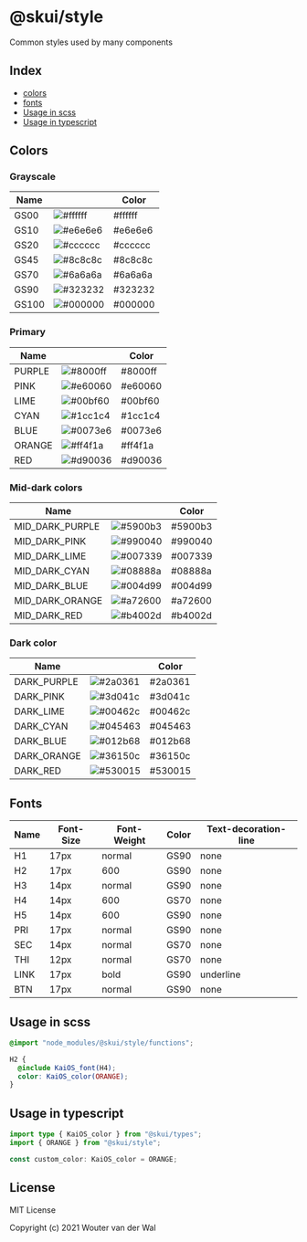 # @skui/style

Common styles used by many components

## Index

- [colors](https://github.com/wjtje/svelte-kaios/tree/main/packages/style#colors)
- [fonts](https://github.com/wjtje/svelte-kaios/tree/main/packages/style#fonts)
- [Usage in scss](https://github.com/wjtje/svelte-kaios/tree/main/packages/style#usage-in-scss)
- [Usage in typescript](https://github.com/wjtje/svelte-kaios/tree/main/packages/style#usage-in-typescript)

## Colors

### Grayscale

| Name  |                                                                 | Color   |
| ----- | --------------------------------------------------------------- | ------- |
| GS00  | ![#ffffff](https://via.placeholder.com/15/ffffff/000000?text=+) | #ffffff |
| GS10  | ![#e6e6e6](https://via.placeholder.com/15/e6e6e6/000000?text=+) | #e6e6e6 |
| GS20  | ![#cccccc](https://via.placeholder.com/15/cccccc/000000?text=+) | #cccccc |
| GS45  | ![#8c8c8c](https://via.placeholder.com/15/8c8c8c/000000?text=+) | #8c8c8c |
| GS70  | ![#6a6a6a](https://via.placeholder.com/15/6a6a6a/000000?text=+) | #6a6a6a |
| GS90  | ![#323232](https://via.placeholder.com/15/323232/000000?text=+) | #323232 |
| GS100 | ![#000000](https://via.placeholder.com/15/000000/000000?text=+) | #000000 |

### Primary

| Name   |                                                                 | Color   |
| ------ | --------------------------------------------------------------- | ------- |
| PURPLE | ![#8000ff](https://via.placeholder.com/15/8000ff/000000?text=+) | #8000ff |
| PINK   | ![#e60060](https://via.placeholder.com/15/e60060/000000?text=+) | #e60060 |
| LIME   | ![#00bf60](https://via.placeholder.com/15/00bf60/000000?text=+) | #00bf60 |
| CYAN   | ![#1cc1c4](https://via.placeholder.com/15/1cc1c4/000000?text=+) | #1cc1c4 |
| BLUE   | ![#0073e6](https://via.placeholder.com/15/0073e6/000000?text=+) | #0073e6 |
| ORANGE | ![#ff4f1a](https://via.placeholder.com/15/ff4f1a/000000?text=+) | #ff4f1a |
| RED    | ![#d90036](https://via.placeholder.com/15/d90036/000000?text=+) | #d90036 |

### Mid-dark colors

| Name            |                                                                 | Color   |
| --------------- | --------------------------------------------------------------- | ------- |
| MID_DARK_PURPLE | ![#5900b3](https://via.placeholder.com/15/5900b3/000000?text=+) | #5900b3 |
| MID_DARK_PINK   | ![#990040](https://via.placeholder.com/15/990040/000000?text=+) | #990040 |
| MID_DARK_LIME   | ![#007339](https://via.placeholder.com/15/007339/000000?text=+) | #007339 |
| MID_DARK_CYAN   | ![#08888a](https://via.placeholder.com/15/08888a/000000?text=+) | #08888a |
| MID_DARK_BLUE   | ![#004d99](https://via.placeholder.com/15/004d99/000000?text=+) | #004d99 |
| MID_DARK_ORANGE | ![#a72600](https://via.placeholder.com/15/a72600/000000?text=+) | #a72600 |
| MID_DARK_RED    | ![#b4002d](https://via.placeholder.com/15/b4002d/000000?text=+) | #b4002d |

### Dark color

| Name        |                                                                 | Color   |
| ----------- | --------------------------------------------------------------- | ------- |
| DARK_PURPLE | ![#2a0361](https://via.placeholder.com/15/2a0361/000000?text=+) | #2a0361 |
| DARK_PINK   | ![#3d041c](https://via.placeholder.com/15/3d041c/000000?text=+) | #3d041c |
| DARK_LIME   | ![#00462c](https://via.placeholder.com/15/00462c/000000?text=+) | #00462c |
| DARK_CYAN   | ![#045463](https://via.placeholder.com/15/045463/000000?text=+) | #045463 |
| DARK_BLUE   | ![#012b68](https://via.placeholder.com/15/012b68/000000?text=+) | #012b68 |
| DARK_ORANGE | ![#36150c](https://via.placeholder.com/15/36150c/000000?text=+) | #36150c |
| DARK_RED    | ![#530015](https://via.placeholder.com/15/530015/000000?text=+) | #530015 |

## Fonts

| Name | Font-Size | Font-Weight | Color | Text-decoration-line |
| ---- | --------- | ----------- | ----- | -------------------- |
| H1   | 17px      | normal      | GS90  | none                 |
| H2   | 17px      | 600         | GS90  | none                 |
| H3   | 14px      | normal      | GS90  | none                 |
| H4   | 14px      | 600         | GS70  | none                 |
| H5   | 14px      | 600         | GS90  | none                 |
| PRI  | 17px      | normal      | GS90  | none                 |
| SEC  | 14px      | normal      | GS70  | none                 |
| THI  | 12px      | normal      | GS70  | none                 |
| LINK | 17px      | bold        | GS90  | underline            |
| BTN  | 17px      | normal      | GS90  | none                 |

## Usage in scss

```scss
@import "node_modules/@skui/style/functions";

H2 {
  @include KaiOS_font(H4);
  color: KaiOS_color(ORANGE);
}
```

## Usage in typescript

```typescript
import type { KaiOS_color } from "@skui/types";
import { ORANGE } from "@skui/style";

const custom_color: KaiOS_color = ORANGE;
```

## License

MIT License

Copyright (c) 2021 Wouter van der Wal
